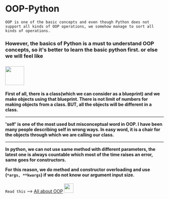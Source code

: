 # OOP-Python
```OOP is one of the basic concepts and even though Python does not support all kinds of OOP operations, we somehow manage to sort all kinds of operations.```

<h3>However, the basics of Python is a must to understand OOP concepts, so it's better to learn the basic python first. or else we will feel like<h3><img src = "https://media1.giphy.com/media/JZ40cnfnN11KycrvMF/giphy.gif?cid=ecf05e47a0n3gi1bfqntqmob8g9aid1oyj2wr3ds3mg700bl&rid=giphy.gif" width = "60"> 


<h4> First of all, there is a class(which we can consider as a blueprint) and we make objects using that blueprint. There is not limit of numbers for making objects from a class. BUT, all the objects will be different in a class.
  
--------------------------------------------------------------------------------------------------------
  
'self' is one of the most used but misconceptual word in OOP. I have been many people describing self in wrong ways. In easy word, it is a chair for the objects through which we are calling our class.

--------------------------------------------------------------------------------------------------------
  

In python, we can not use same method with different parameters, the latest one is always countable which most of the time raises an error, same goes for constructors.
  
For this reason, we do method and constructor overloading and use (```*args, **kwargs```) if we do not know our argument input size.</h4>


```Read this``` --> [All about OOP](https://github.com/Mouly22/Read-Practice-Python/blob/main/All_About_OOP.py) <img src="https://media.giphy.com/media/12oufCB0MyZ1Go/giphy.gif" width="30">

  
 
